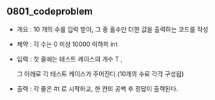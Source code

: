 ## 0801_codeproblem



- 개요 : 10 개의 수를 입력 받아, 그 중 홀수만 더한 값을 출력하는 코드를 작성



- 제약 : 각 수는 0 이상 10000 이하의 int



- 입력 : 첫 줄에는 테스트 케이스의 개수 T ,
  
  그 아래로 각 테스트 케이스가 주어진다.(10개의 수로 각각 구성됨)



- 출력 : 각 줄은 #t 로 시작하고, 한 칸의 공백 후 정답이 출력된다.







